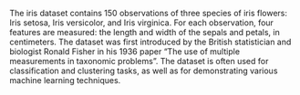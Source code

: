 The iris dataset contains 150 observations of three species of iris flowers: Iris setosa, Iris versicolor, and Iris virginica. For each observation, four features are measured: the length and width of the sepals and petals, in centimeters.
The dataset was first introduced by the British statistician and biologist Ronald Fisher in his 1936 paper “The use of multiple measurements in taxonomic problems”. The dataset is often used for classification and clustering tasks, as well as for demonstrating various machine learning techniques.
